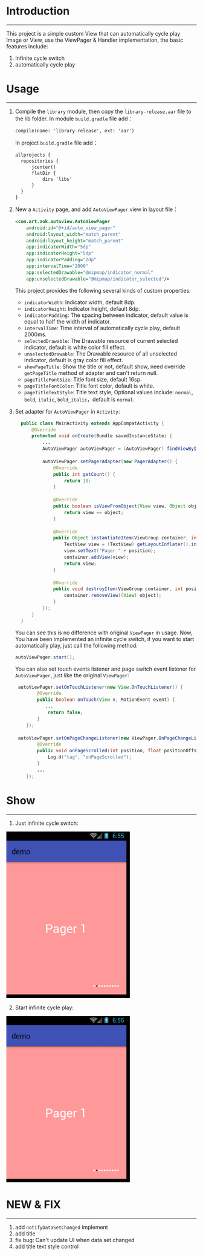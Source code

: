 # Introduction
---
This project is a simple custom View that can automatically cycle play Image or View, use the ViewPager & Handler implementation, the basic features include:
 1. Infinite cycle switch
 2. automatically cycle play

# Usage
---
1. Compile the `library` module, then copy the `library-release.aar` file to the lib folder. In module `build.gradle` file add：
    ```
    compile(name: 'library-release', ext: 'aar')
    ```
    In project `build.gradle` file add：
    ```
    allprojects {
      repositories {
          jcenter()
          flatDir {
              dirs 'libs'
          }
      }
    }
    ```
  
2. New a `Activity` page, and add `AutoViewPager` view in layout file：
    ```xml
    <com.art.zok.autoview.AutoViewPager
        android:id="@+id/auto_view_pager"
        android:layout_width="match_parent"
        android:layout_height="match_parent"
        app:indicatorWidth="5dp"
        app:indicatorHeight="5dp"
        app:indicatorPadding="2dp"
        app:intervalTime="2000"
        app:selectedDrawable="@mipmap/indicator_normal"
        app:unselectedDrawable="@mipmap/indicator_selected"/>
    ```
    This project provides the following several kinds of custom properties:
    * `indicatorWidth`: Indicator width, default 8dp.
    * `indicatorHeight`: Indicator height, default 8dp.
    * `indicatorPadding`: The spacing between indicator, default value is equal to half the width of indicator.
    * `intervalTime`:  Time interval of automatically cycle play, default 2000ms.
    * `selectedDrawable`: The Drawable resource of current selected indicator, default is white color fill effect.
    * `unselectedDrawable`: The Drawable resource of all unselected indicator, default is gray color fill effect.
    * `showPageTitle`: Show the title or not, default show, need override `getPageTitle` method of adapter and can't return null.
    * `pageTitleFontSize`: Title font size, default 16sp.
    * `pageTitleFontColor`: Title font color, default is white.
    * `pageTitleTextStyle`: Title text style, Optional values include: `normal`, `bold`, `italic`, `bold_italic`，default is `normal`.

3. Set adapter for `AutoViewPager` in `Activity`:
    ```java
      public class MainActivity extends AppCompatActivity {
          @Override
          protected void onCreate(Bundle savedInstanceState) {
              ...
              AutoViewPager autoViewPager = (AutoViewPager) findViewById(R.id.auto_view_pager);

              autoViewPager.setPagerAdapter(new PagerAdapter() {
                  @Override
                  public int getCount() {
                      return 10;
                  }

                  @Override
                  public boolean isViewFromObject(View view, Object object) {
                      return view == object;
                  }

                  @Override
                  public Object instantiateItem(ViewGroup container, int position) {
                      TextView view = (TextView) getLayoutInflater().inflate(R.layout.pager_item, container, false);
                      view.setText("Pager " + position);
                      container.addView(view);
                      return view;
                  }

                  @Override
                  public void destroyItem(ViewGroup container, int position, Object object) {
                      container.removeView((View) object);
                  }
              });
          }
      }
    ```

    You can see this is no difference with original `ViewPager` in usage. Now, You have been implemented an infinite cycle switch, if you want to start automatically play, just call the following method:
    ```java
    autoViewPager.start();
    ```

    You can also set touch events listener and page switch event listener for `AutoViewPager`, just like the original `ViewPager`:
    ```java
     autoViewPager.setOnTouchListener(new View.OnTouchListener() {
            @Override
            public boolean onTouch(View v, MotionEvent event) {
               ...
                return false;
            }
        });

     autoViewPager.setOnPageChangeListener(new ViewPager.OnPageChangeListener() {
            @Override
            public void onPageScrolled(int position, float positionOffset, int positionOffsetPixels) {
                Log.d("tag", "onPageScrolled");
            }
            ...
        });
    ```

# Show
----
1. Just infinite cycle switch:

  ![](arts/static.gif)

2. Start infinite cycle play:

  ![](arts/auto.gif)

# NEW & FIX
---
1. add `notifyDataSetChanged` implement
2. add title
3. fix bug: Can't update UI when data set changed
4. add title text style control
